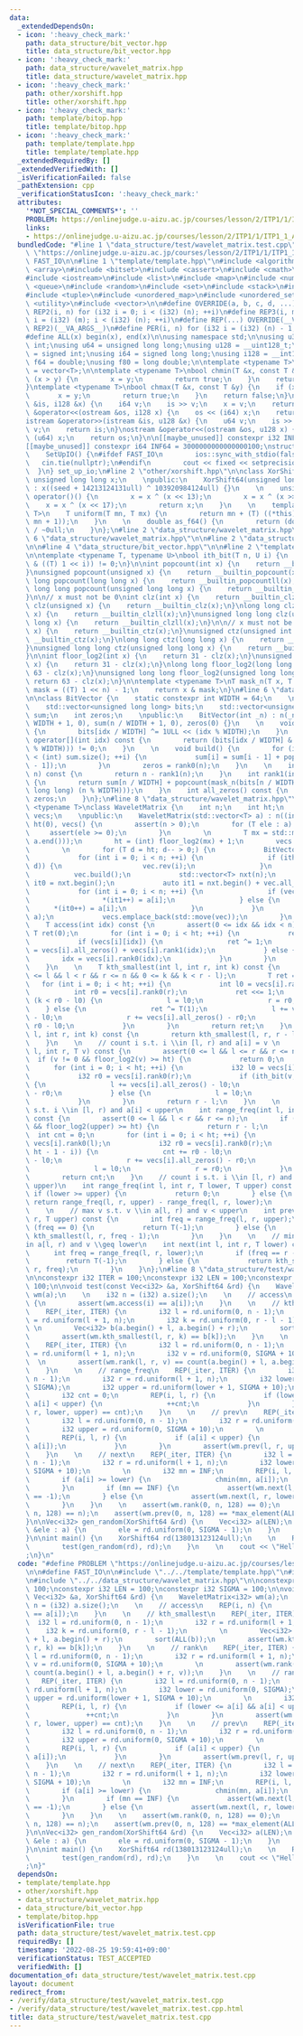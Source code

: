 ```yaml
---
data:
  _extendedDependsOn:
  - icon: ':heavy_check_mark:'
    path: data_structure/bit_vector.hpp
    title: data_structure/bit_vector.hpp
  - icon: ':heavy_check_mark:'
    path: data_structure/wavelet_matrix.hpp
    title: data_structure/wavelet_matrix.hpp
  - icon: ':heavy_check_mark:'
    path: other/xorshift.hpp
    title: other/xorshift.hpp
  - icon: ':heavy_check_mark:'
    path: template/bitop.hpp
    title: template/bitop.hpp
  - icon: ':heavy_check_mark:'
    path: template/template.hpp
    title: template/template.hpp
  _extendedRequiredBy: []
  _extendedVerifiedWith: []
  _isVerificationFailed: false
  _pathExtension: cpp
  _verificationStatusIcon: ':heavy_check_mark:'
  attributes:
    '*NOT_SPECIAL_COMMENTS*': ''
    PROBLEM: https://onlinejudge.u-aizu.ac.jp/courses/lesson/2/ITP1/1/ITP1_1_A
    links:
    - https://onlinejudge.u-aizu.ac.jp/courses/lesson/2/ITP1/1/ITP1_1_A
  bundledCode: "#line 1 \"data_structure/test/wavelet_matrix.test.cpp\"\n#define PROBLEM\
    \ \"https://onlinejudge.u-aizu.ac.jp/courses/lesson/2/ITP1/1/ITP1_1_A\"\n\n#define\
    \ FAST_IO\n\n#line 1 \"template/template.hpp\"\n#include <algorithm>\n#include\
    \ <array>\n#include <bitset>\n#include <cassert>\n#include <cmath>\n#include <iomanip>\n\
    #include <iostream>\n#include <list>\n#include <map>\n#include <numeric>\n#include\
    \ <queue>\n#include <random>\n#include <set>\n#include <stack>\n#include <string>\n\
    #include <tuple>\n#include <unordered_map>\n#include <unordered_set>\n#include\
    \ <utility>\n#include <vector>\n\n#define OVERRIDE(a, b, c, d, ...) d\n#define\
    \ REP2(i, n) for (i32 i = 0; i < (i32) (n); ++i)\n#define REP3(i, m, n) for (i32\
    \ i = (i32) (m); i < (i32) (n); ++i)\n#define REP(...) OVERRIDE(__VA_ARGS__, REP3,\
    \ REP2)(__VA_ARGS__)\n#define PER(i, n) for (i32 i = (i32) (n) - 1; i >= 0; --i)\n\
    #define ALL(x) begin(x), end(x)\n\nusing namespace std;\n\nusing u32 = unsigned\
    \ int;\nusing u64 = unsigned long long;\nusing u128 = __uint128_t;\nusing i32\
    \ = signed int;\nusing i64 = signed long long;\nusing i128 = __int128_t;\nusing\
    \ f64 = double;\nusing f80 = long double;\n\ntemplate <typename T>\nusing Vec\
    \ = vector<T>;\n\ntemplate <typename T>\nbool chmin(T &x, const T &y) {\n    if\
    \ (x > y) {\n        x = y;\n        return true;\n    }\n    return false;\n\
    }\ntemplate <typename T>\nbool chmax(T &x, const T &y) {\n    if (x < y) {\n \
    \       x = y;\n        return true;\n    }\n    return false;\n}\n\nistream &operator>>(istream\
    \ &is, i128 &x) {\n    i64 v;\n    is >> v;\n    x = v;\n    return is;\n}\nostream\
    \ &operator<<(ostream &os, i128 x) {\n    os << (i64) x;\n    return os;\n}\n\
    istream &operator>>(istream &is, u128 &x) {\n    u64 v;\n    is >> v;\n    x =\
    \ v;\n    return is;\n}\nostream &operator<<(ostream &os, u128 x) {\n    os <<\
    \ (u64) x;\n    return os;\n}\n\n[[maybe_unused]] constexpr i32 INF = 1000000100;\n\
    [[maybe_unused]] constexpr i64 INF64 = 3000000000000000100;\nstruct SetUpIO {\n\
    \    SetUpIO() {\n#ifdef FAST_IO\n        ios::sync_with_stdio(false);\n     \
    \   cin.tie(nullptr);\n#endif\n        cout << fixed << setprecision(15);\n  \
    \  }\n} set_up_io;\n#line 2 \"other/xorshift.hpp\"\n\nclass XorShift64 {\n   \
    \ unsigned long long x;\n    \npublic:\n    XorShift64(unsigned long long seed)\
    \ : x((seed + 14213124131ull) ^ 103920984124ull) {}\n    \n    unsigned long long\
    \ operator()() {\n        x = x ^ (x << 13);\n        x = x ^ (x >> 7);\n    \
    \    x = x ^ (x << 17);\n        return x;\n    }\n    \n    template <typename\
    \ T>\n    T uniform(T mn, T mx) {\n        return mn + (T) ((*this)() % (mx -\
    \ mn + 1));\n    }\n    \n    double as_f64() {\n        return (double) (*this)()\
    \ / ~0ull;\n    }\n};\n#line 2 \"data_structure/wavelet_matrix.hpp\"\n\n#line\
    \ 6 \"data_structure/wavelet_matrix.hpp\"\n\n#line 2 \"data_structure/bit_vector.hpp\"\
    \n\n#line 4 \"data_structure/bit_vector.hpp\"\n\n#line 2 \"template/bitop.hpp\"\
    \n\ntemplate <typename T, typename U>\nbool ith_bit(T n, U i) {\n    return (n\
    \ & ((T) 1 << i)) != 0;\n}\n\nint popcount(int x) {\n    return __builtin_popcount(x);\n\
    }\nunsigned popcount(unsigned x) {\n    return __builtin_popcount(x);\n}\nlong\
    \ long popcount(long long x) {\n    return __builtin_popcountll(x);\n}\nunsigned\
    \ long long popcount(unsigned long long x) {\n    return __builtin_popcountll(x);\n\
    }\n\n// x must not be 0\nint clz(int x) {\n    return __builtin_clz(x);\n}\nunsigned\
    \ clz(unsigned x) {\n    return __builtin_clz(x);\n}\nlong long clz(long long\
    \ x) {\n    return __builtin_clzll(x);\n}\nunsigned long long clz(unsigned long\
    \ long x) {\n    return __builtin_clzll(x);\n}\n\n// x must not be 0\nint ctz(int\
    \ x) {\n    return __builtin_ctz(x);\n}\nunsigned ctz(unsigned int x) {\n    return\
    \ __builtin_ctz(x);\n}\nlong long ctz(long long x) {\n    return __builtin_ctzll(x);\n\
    }\nunsigned long long ctz(unsigned long long x) {\n    return __builtin_ctzll(x);\n\
    }\n\nint floor_log2(int x) {\n    return 31 - clz(x);\n}\nunsigned floor_log2(unsigned\
    \ x) {\n    return 31 - clz(x);\n}\nlong long floor_log2(long long x) {\n    return\
    \ 63 - clz(x);\n}\nunsigned long long floor_log2(unsigned long long x) {\n   \
    \ return 63 - clz(x);\n}\n\ntemplate <typename T>\nT mask_n(T x, T n) {\n    T\
    \ mask = ((T) 1 << n) - 1;\n    return x & mask;\n}\n#line 6 \"data_structure/bit_vector.hpp\"\
    \n\nclass BitVector {\n    static constexpr int WIDTH = 64;\n    \n    int n;\n\
    \    std::vector<unsigned long long> bits;\n    std::vector<unsigned long long>\
    \ sum;\n    int zeros;\n    \npublic:\n    BitVector(int _n) : n(_n), bits(n /\
    \ WIDTH + 1, 0), sum(n / WIDTH + 1, 0), zeros(0) {}\n    \n    void rev(int idx)\
    \ {\n        bits[idx / WIDTH] ^= 1ULL << (idx % WIDTH);\n    }\n    \n    bool\
    \ operator[](int idx) const {\n        return (bits[idx / WIDTH] & (1ULL << (idx\
    \ % WIDTH))) != 0;\n    }\n    \n    void build() {\n        for (int i = 1; i\
    \ < (int) sum.size(); ++i) {\n            sum[i] = sum[i - 1] + popcount(bits[i\
    \ - 1]);\n        }\n        zeros = rank0(n);\n    }\n    \n    int rank0(int\
    \ n) const {\n        return n - rank1(n);\n    }\n    int rank1(int n) const\
    \ {\n        return sum[n / WIDTH] + popcount(mask_n(bits[n / WIDTH], (unsigned\
    \ long long) (n % WIDTH)));\n    }\n    int all_zeros() const {\n        return\
    \ zeros;\n    }\n};\n#line 8 \"data_structure/wavelet_matrix.hpp\"\n\ntemplate\
    \ <typename T>\nclass WaveletMatrix {\n    int n;\n    int ht;\n    std::vector<BitVector>\
    \ vecs;\n    \npublic:\n    WaveletMatrix(std::vector<T> a) : n((int) a.size()),\
    \ ht(0), vecs() {\n        assert(n > 0);\n        for (T ele : a) {\n       \
    \     assert(ele >= 0);\n        }\n        \n        T mx = std::max(T(1), *std::max_element(a.begin(),\
    \ a.end()));\n        ht = (int) floor_log2(mx) + 1;\n        vecs.reserve(ht);\n\
    \        \n        for (T d = ht; d-- > 0;) {\n            BitVector vec(n);\n\
    \            for (int i = 0; i < n; ++i) {\n                if (ith_bit(a[i],\
    \ d)) {\n                    vec.rev(i);\n                }\n            }\n \
    \           vec.build();\n            std::vector<T> nxt(n);\n            auto\
    \ it0 = nxt.begin();\n            auto it1 = nxt.begin() + vec.all_zeros();\n\
    \            for (int i = 0; i < n; ++i) {\n                if (vec[i]) {\n  \
    \                  *(it1++) = a[i];\n                } else {\n              \
    \      *(it0++) = a[i];\n                }\n            }\n            std::swap(nxt,\
    \ a);\n            vecs.emplace_back(std::move(vec));\n        }\n    }\n    \n\
    \    T access(int idx) const {\n        assert(0 <= idx && idx < n);\n       \
    \ T ret(0);\n        for (int i = 0; i < ht; ++i) {\n            ret <<= 1;\n\
    \            if (vecs[i][idx]) {\n                ret ^= 1;\n                idx\
    \ = vecs[i].all_zeros() + vecs[i].rank1(idx);\n            } else {\n        \
    \        idx = vecs[i].rank0(idx);\n            }\n        }\n        return ret;\n\
    \    }\n    \n    T kth_smallest(int l, int r, int k) const {\n        assert(0\
    \ <= l && l < r && r <= n && 0 <= k && k < r - l);\n        T ret = 0;\n     \
    \   for (int i = 0; i < ht; ++i) {\n            int l0 = vecs[i].rank0(l);\n \
    \           int r0 = vecs[i].rank0(r);\n            ret <<= 1;\n            if\
    \ (k < r0 - l0) {\n                l = l0;\n                r = r0;\n        \
    \    } else {\n                ret ^= T(1);\n                l += vecs[i].all_zeros()\
    \ - l0;\n                r += vecs[i].all_zeros() - r0;\n                k -=\
    \ r0 - l0;\n            }\n        }\n        return ret;\n    }\n    T kth_largest(int\
    \ l, int r, int k) const {\n        return kth_smallest(l, r, r - l - k - 1);\n\
    \    }\n    \n    // count i s.t. i \\in [l, r) and a[i] = v \n    int rank(int\
    \ l, int r, T v) const {\n        assert(0 <= l && l <= r && r <= n);\n      \
    \  if (v != 0 && floor_log2(v) >= ht) {\n            return 0;\n        }\n  \
    \      for (int i = 0; i < ht; ++i) {\n            i32 l0 = vecs[i].rank0(l);\n\
    \            i32 r0 = vecs[i].rank0(r);\n            if (ith_bit(v, ht - 1 - i))\
    \ {\n                l += vecs[i].all_zeros() - l0;\n                r += vecs[i].all_zeros()\
    \ - r0;\n            } else {\n                l = l0;\n                r = r0;\n\
    \            }\n        }\n        return r - l;\n    }\n    \n    // count i\
    \ s.t. i \\in [l, r) and a[i] < upper\n    int range_freq(int l, int r, T upper)\
    \ const {\n        assert(0 <= l && l < r && r <= n);\n        if (upper != 0\
    \ && floor_log2(upper) >= ht) {\n            return r - l;\n        }\n      \
    \  int cnt = 0;\n        for (int i = 0; i < ht; ++i) {\n            i32 l0 =\
    \ vecs[i].rank0(l);\n            i32 r0 = vecs[i].rank0(r);\n            if (ith_bit(upper,\
    \ ht - 1 - i)) {\n                cnt += r0 - l0;\n                l += vecs[i].all_zeros()\
    \ - l0;\n                r += vecs[i].all_zeros() - r0;\n            } else {\n\
    \                l = l0;\n                r = r0;\n            }\n        }\n\
    \        return cnt;\n    }\n    // count i s.t. i \\in [l, r) and a[i] \\in [lower,\
    \ upper)\n    int range_freq(int l, int r, T lower, T upper) const {\n       \
    \ if (lower >= upper) {\n            return 0;\n        } else {\n           \
    \ return range_freq(l, r, upper) - range_freq(l, r, lower);\n        }\n    }\n\
    \    \n    // max v s.t. v \\in a[l, r) and v < upper\n    int prev(int l, int\
    \ r, T upper) const {\n        int freq = range_freq(l, r, upper);\n        if\
    \ (freq == 0) {\n            return T(-1);\n        } else {\n            return\
    \ kth_smallest(l, r, freq - 1);\n        }\n    }\n    \n    // min v s.t. v \\\
    in a[l, r) and v \\geq lower\n    int next(int l, int r, T lower) const {\n  \
    \      int freq = range_freq(l, r, lower);\n        if (freq == r - l) {\n   \
    \         return T(-1);\n        } else {\n            return kth_smallest(l,\
    \ r, freq);\n        }\n    }\n};\n#line 8 \"data_structure/test/wavelet_matrix.test.cpp\"\
    \n\nconstexpr i32 ITER = 100;\nconstexpr i32 LEN = 100;\nconstexpr i32 SIGMA =\
    \ 100;\n\nvoid test(const Vec<i32> &a, XorShift64 &rd) {\n    WaveletMatrix<i32>\
    \ wm(a);\n    \n    i32 n = (i32) a.size();\n    \n    // access\n    REP(i, n)\
    \ {\n        assert(wm.access(i) == a[i]);\n    }\n    \n    // kth_smallest\n\
    \    REP(_iter, ITER) {\n        i32 l = rd.uniform(0, n - 1);\n        i32 r\
    \ = rd.uniform(l + 1, n);\n        i32 k = rd.uniform(0, r - l - 1);\n       \
    \ \n        Vec<i32> b(a.begin() + l, a.begin() + r);\n        sort(ALL(b));\n\
    \        assert(wm.kth_smallest(l, r, k) == b[k]);\n    }\n    \n    // rank\n\
    \    REP(_iter, ITER) {\n        i32 l = rd.uniform(0, n - 1);\n        i32 r\
    \ = rd.uniform(l + 1, n);\n        i32 v = rd.uniform(0, SIGMA + 10);\n      \
    \  \n        assert(wm.rank(l, r, v) == count(a.begin() + l, a.begin() + r, v));\n\
    \    }\n    \n    // range_freq\n    REP(_iter, ITER) {\n        i32 l = rd.uniform(0,\
    \ n - 1);\n        i32 r = rd.uniform(l + 1, n);\n        i32 lower = rd.uniform(0,\
    \ SIGMA);\n        i32 upper = rd.uniform(lower + 1, SIGMA + 10);\n        \n\
    \        i32 cnt = 0;\n        REP(i, l, r) {\n            if (lower <= a[i] &&\
    \ a[i] < upper) {\n                ++cnt;\n            }\n        }\n        assert(wm.range_freq(l,\
    \ r, lower, upper) == cnt);\n    }\n    \n    // prev\n    REP(_iter, ITER) {\n\
    \        i32 l = rd.uniform(0, n - 1);\n        i32 r = rd.uniform(l + 1, n);\n\
    \        i32 upper = rd.uniform(0, SIGMA + 10);\n        \n        i32 mx = -1;\n\
    \        REP(i, l, r) {\n            if (a[i] < upper) {\n                chmax(mx,\
    \ a[i]);\n            }\n        }\n        assert(wm.prev(l, r, upper) == mx);\n\
    \    }\n    \n    // next\n    REP(_iter, ITER) {\n        i32 l = rd.uniform(0,\
    \ n - 1);\n        i32 r = rd.uniform(l + 1, n);\n        i32 lower = rd.uniform(0,\
    \ SIGMA + 10);\n        \n        i32 mn = INF;\n        REP(i, l, r) {\n    \
    \        if (a[i] >= lower) {\n                chmin(mn, a[i]);\n            }\n\
    \        }\n        if (mn == INF) {\n            assert(wm.next(l, r, lower)\
    \ == -1);\n        } else {\n            assert(wm.next(l, r, lower) == mn);\n\
    \        }\n    }\n    \n    assert(wm.rank(0, n, 128) == 0);\n    assert(wm.range_freq(0,\
    \ n, 128) == n);\n    assert(wm.prev(0, n, 128) == *max_element(ALL(a)));    \n\
    }\n\nVec<i32> gen_random(XorShift64 &rd) {\n    Vec<i32> a(LEN);\n    for (i32\
    \ &ele : a) {\n        ele = rd.uniform(0, SIGMA - 1);\n    }\n    return a;\n\
    }\n\nint main() {\n    XorShift64 rd(138013123124ull);\n    \n    REP(_, 10) {\n\
    \        test(gen_random(rd), rd);\n    }\n    \n    cout << \"Hello World\\n\"\
    ;\n}\n"
  code: "#define PROBLEM \"https://onlinejudge.u-aizu.ac.jp/courses/lesson/2/ITP1/1/ITP1_1_A\"\
    \n\n#define FAST_IO\n\n#include \"../../template/template.hpp\"\n#include \"../../other/xorshift.hpp\"\
    \n#include \"../../data_structure/wavelet_matrix.hpp\"\n\nconstexpr i32 ITER =\
    \ 100;\nconstexpr i32 LEN = 100;\nconstexpr i32 SIGMA = 100;\n\nvoid test(const\
    \ Vec<i32> &a, XorShift64 &rd) {\n    WaveletMatrix<i32> wm(a);\n    \n    i32\
    \ n = (i32) a.size();\n    \n    // access\n    REP(i, n) {\n        assert(wm.access(i)\
    \ == a[i]);\n    }\n    \n    // kth_smallest\n    REP(_iter, ITER) {\n      \
    \  i32 l = rd.uniform(0, n - 1);\n        i32 r = rd.uniform(l + 1, n);\n    \
    \    i32 k = rd.uniform(0, r - l - 1);\n        \n        Vec<i32> b(a.begin()\
    \ + l, a.begin() + r);\n        sort(ALL(b));\n        assert(wm.kth_smallest(l,\
    \ r, k) == b[k]);\n    }\n    \n    // rank\n    REP(_iter, ITER) {\n        i32\
    \ l = rd.uniform(0, n - 1);\n        i32 r = rd.uniform(l + 1, n);\n        i32\
    \ v = rd.uniform(0, SIGMA + 10);\n        \n        assert(wm.rank(l, r, v) ==\
    \ count(a.begin() + l, a.begin() + r, v));\n    }\n    \n    // range_freq\n \
    \   REP(_iter, ITER) {\n        i32 l = rd.uniform(0, n - 1);\n        i32 r =\
    \ rd.uniform(l + 1, n);\n        i32 lower = rd.uniform(0, SIGMA);\n        i32\
    \ upper = rd.uniform(lower + 1, SIGMA + 10);\n        \n        i32 cnt = 0;\n\
    \        REP(i, l, r) {\n            if (lower <= a[i] && a[i] < upper) {\n  \
    \              ++cnt;\n            }\n        }\n        assert(wm.range_freq(l,\
    \ r, lower, upper) == cnt);\n    }\n    \n    // prev\n    REP(_iter, ITER) {\n\
    \        i32 l = rd.uniform(0, n - 1);\n        i32 r = rd.uniform(l + 1, n);\n\
    \        i32 upper = rd.uniform(0, SIGMA + 10);\n        \n        i32 mx = -1;\n\
    \        REP(i, l, r) {\n            if (a[i] < upper) {\n                chmax(mx,\
    \ a[i]);\n            }\n        }\n        assert(wm.prev(l, r, upper) == mx);\n\
    \    }\n    \n    // next\n    REP(_iter, ITER) {\n        i32 l = rd.uniform(0,\
    \ n - 1);\n        i32 r = rd.uniform(l + 1, n);\n        i32 lower = rd.uniform(0,\
    \ SIGMA + 10);\n        \n        i32 mn = INF;\n        REP(i, l, r) {\n    \
    \        if (a[i] >= lower) {\n                chmin(mn, a[i]);\n            }\n\
    \        }\n        if (mn == INF) {\n            assert(wm.next(l, r, lower)\
    \ == -1);\n        } else {\n            assert(wm.next(l, r, lower) == mn);\n\
    \        }\n    }\n    \n    assert(wm.rank(0, n, 128) == 0);\n    assert(wm.range_freq(0,\
    \ n, 128) == n);\n    assert(wm.prev(0, n, 128) == *max_element(ALL(a)));    \n\
    }\n\nVec<i32> gen_random(XorShift64 &rd) {\n    Vec<i32> a(LEN);\n    for (i32\
    \ &ele : a) {\n        ele = rd.uniform(0, SIGMA - 1);\n    }\n    return a;\n\
    }\n\nint main() {\n    XorShift64 rd(138013123124ull);\n    \n    REP(_, 10) {\n\
    \        test(gen_random(rd), rd);\n    }\n    \n    cout << \"Hello World\\n\"\
    ;\n}"
  dependsOn:
  - template/template.hpp
  - other/xorshift.hpp
  - data_structure/wavelet_matrix.hpp
  - data_structure/bit_vector.hpp
  - template/bitop.hpp
  isVerificationFile: true
  path: data_structure/test/wavelet_matrix.test.cpp
  requiredBy: []
  timestamp: '2022-08-25 19:59:41+09:00'
  verificationStatus: TEST_ACCEPTED
  verifiedWith: []
documentation_of: data_structure/test/wavelet_matrix.test.cpp
layout: document
redirect_from:
- /verify/data_structure/test/wavelet_matrix.test.cpp
- /verify/data_structure/test/wavelet_matrix.test.cpp.html
title: data_structure/test/wavelet_matrix.test.cpp
---
```

